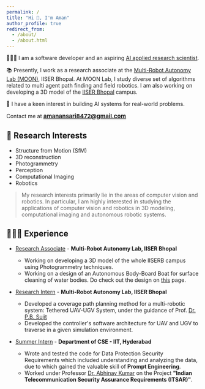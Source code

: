 ```yaml
---
permalink: /
title: "Hi 🙂, I'm Aman"
author_profile: true
redirect_from: 
  - /about/
  - /about.html
---
```



<!-- ![something and nothing](/images/profile-pic2.jpg){: .align-right width="300px"} -->
👨🏻‍💻 I am a software developer and an aspiring <u>AI applied research scientist</u>.

📚 Presently, I work as a research associate at the [Multi-Robot Autonomy Lab (MOON)](https://moonlab.iiserb.ac.in/), IISER Bhopal. At MOON Lab, I study diverse set of algorithms related to multi agent path finding and field robotics. I am also working on developing a 3D model of the [IISER Bhopal](https://www.iiserb.ac.in/tour) campus.

🤖 I have a keen interest in building AI systems for real-world problems.
<!-- For the past year and a half, I have been broadly working in the area of machine learning and deep learning, due to which I have created several fundamental and advanced projects. Additionally, I have taken and completed various courses related to these areas. -->

Contact me at <strong><u style="font-size: 15px;">amanansari8472@gmail.com</u></strong>

🔬 Research Interests
------

- Structure from Motion (SfM)
- 3D reconstruction
- Photogrammetry
- Perception
- Computational Imaging
- Robotics


> My research interests primarily lie in the areas of computer vision and robotics. In particular, I am highly interested in studying the applications of computer vision and robotics in 3D modeling, computational imaging and autonomous robotic systems.


👨🏻‍🔬 Experience
------

- [Research Associate](https://moonlab.iiserb.ac.in/) - **Multi-Robot Autonomy Lab, IISER Bhopal**
  - Working on developing a 3D model of the whole IISERB campus using Photogrammetry techniques.
  - Working on a design of an Autonomous Body-Board Boat for surface cleaning of water bodies. Do check out the design on [this](https://github.com/Amann09/pool_cleaning_with_net_structure) page.

- [Research Intern](https://moonlab.iiserb.ac.in/) - **Multi-Robot Autonomy Lab, IISER Bhopal**
  - Developed a coverage path planning method for a multi-robotic system: Tethered UAV-UGV System, under the guidance of Prof. [Dr. P.B. Sujit](https://scholar.google.com/citations?user=qqwyAwoAAAAJ&hl=en)
  - Developed the controller's software architecture for UAV and UGV to traverse in a given simulation environment.


- [Summer Intern](https://cse.iith.ac.in/) - **Department of CSE - IIT, Hyderabad**
  - Wrote and tested the code for Data Protection Security Requirements which included understanding and analyzing the data, due to which gained the valuable skill of **Prompt Engineering**.
  - Worked under Professor [Dr. Abhinav Kumar](https://people.iith.ac.in/abhinavkumar/) on the Project **"Indian Telecommunication Security Assurance Requirements (ITSAR)"**.

<!-- A data-driven personal website
======
Like many other Jekyll-based GitHub Pages templates, Academic Pages makes you separate the website's content from its form. The content & metadata of your website are in structured Markdown files, while various other files constitute the theme, specifying how to transform that content & metadata into HTML pages. You keep these various Markdown (.md), YAML (.yml), HTML, and CSS files in a public GitHub repository. Each time you commit and push an update to the repository, the [GitHub pages](https://pages.github.com/) service creates static HTML pages based on these files, which are hosted on GitHub's servers free of charge.

Many of the features of dynamic content management systems (like Wordpress) can be achieved in this fashion, using a fraction of the computational resources and with far less vulnerability to hacking and DDoSing. You can also modify the theme to your heart's content without touching the content of your site. If you get to a point where you've broken something in Jekyll/HTML/CSS beyond repair, your Markdown files describing your talks, publications, etc. are safe. You can rollback the changes or even delete the repository and start over - just be sure to save the Markdown files! You can also write scripts that process the structured data on the site, such as [this one](https://github.com/academicpages/academicpages.github.io/blob/master/talkmap.ipynb) that analyzes metadata in pages about talks to display [a map of every location you've given a talk](https://academicpages.github.io/talkmap.html).

For those users that need more advanced functionality, the template also supports the following popular tools:
- [MathJax](https://www.mathjax.org/) for mathematical equations
- [Mermaid](https://mermaid.js.org/) for diagraming
- [Plotly](https://plotly.com/javascript/) for plotting -->

<!-- Getting started
======
1. Register a GitHub account if you don't have one and confirm your e-mail (required!)
1. Fork [this template](https://github.com/academicpages/academicpages.github.io) by clicking the "Use this template" button in the top right. 
1. Go to the repository's settings (rightmost item in the tabs that start with "Code", should be below "Unwatch"). Rename the repository "[your GitHub username].github.io", which will also be your website's URL.
1. Set site-wide configuration and create content & metadata (see below -- also see [this set of diffs](http://archive.is/3TPas) showing what files were changed to set up [an example site](https://getorg-testacct.github.io) for a user with the username "getorg-testacct")
1. Upload any files (like PDFs, .zip files, etc.) to the files/ directory. They will appear at https://[your GitHub username].github.io/files/example.pdf.  
1. Check status by going to the repository settings, in the "GitHub pages" section -->

<!-- Create content & metadata
------
For site content, there is one Markdown file for each type of content, which are stored in directories like _publications, _talks, _posts, _teaching, or _pages. For example, each talk is a Markdown file in the [_talks directory](https://github.com/academicpages/academicpages.github.io/tree/master/_talks). At the top of each Markdown file is structured data in YAML about the talk, which the theme will parse to do lots of cool stuff. The same structured data about a talk is used to generate the list of talks on the [Talks page](https://academicpages.github.io/talks), each [individual page](https://academicpages.github.io/talks/2012-03-01-talk-1) for specific talks, the talks section for the [CV page](https://academicpages.github.io/cv), and the [map of places you've given a talk](https://academicpages.github.io/talkmap.html) (if you run this [python file](https://github.com/academicpages/academicpages.github.io/blob/master/talkmap.py) or [Jupyter notebook](https://github.com/academicpages/academicpages.github.io/blob/master/talkmap.ipynb), which creates the HTML for the map based on the contents of the _talks directory).

**Markdown generator**

The repository includes [a set of Jupyter notebooks](https://github.com/academicpages/academicpages.github.io/tree/master/markdown_generator
) that converts a CSV containing structured data about talks or presentations into individual Markdown files that will be properly formatted for the Academic Pages template. The sample CSVs in that directory are the ones I used to create my own personal website at stuartgeiger.com. My usual workflow is that I keep a spreadsheet of my publications and talks, then run the code in these notebooks to generate the Markdown files, then commit and push them to the GitHub repository.

How to edit your site's GitHub repository
------
Many people use a git client to create files on their local computer and then push them to GitHub's servers. If you are not familiar with git, you can directly edit these configuration and Markdown files directly in the github.com interface. Navigate to a file (like [this one](https://github.com/academicpages/academicpages.github.io/blob/master/_talks/2012-03-01-talk-1.md) and click the pencil icon in the top right of the content preview (to the right of the "Raw | Blame | History" buttons). You can delete a file by clicking the trashcan icon to the right of the pencil icon. You can also create new files or upload files by navigating to a directory and clicking the "Create new file" or "Upload files" buttons. 

Example: editing a Markdown file for a talk
![Editing a Markdown file for a talk](/images/editing-talk.png)

For more info
------
More info about configuring Academic Pages can be found in [the guide](https://academicpages.github.io/markdown/), the [growing wiki](https://github.com/academicpages/academicpages.github.io/wiki), and you can always [ask a question on GitHub](https://github.com/academicpages/academicpages.github.io/discussions). The [guides for the Minimal Mistakes theme](https://mmistakes.github.io/minimal-mistakes/docs/configuration/) (which this theme was forked from) might also be helpful. -->
